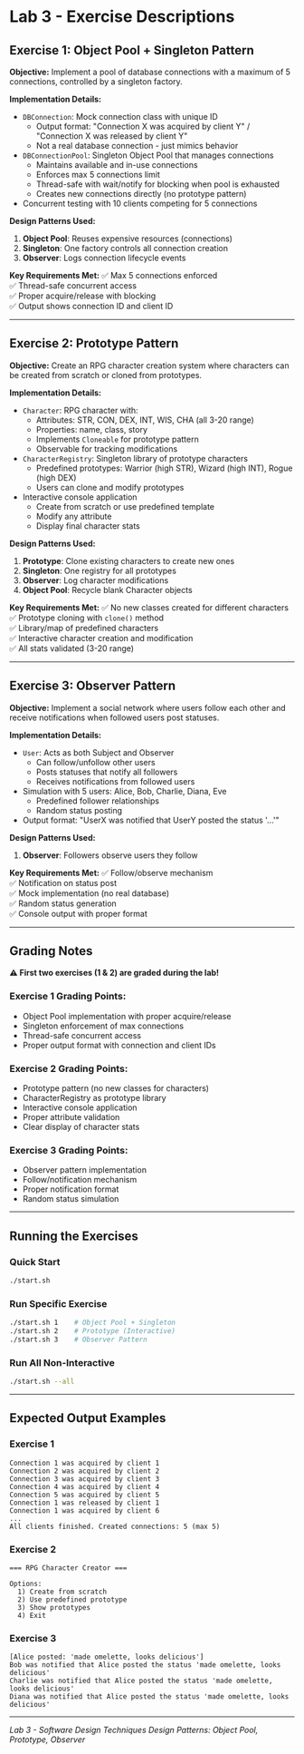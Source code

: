# Lab 3 - Exercise Descriptions

## Exercise 1: Object Pool + Singleton Pattern

**Objective:** Implement a pool of database connections with a maximum of 5 connections, controlled by a singleton factory.

**Implementation Details:**
- `DBConnection`: Mock connection class with unique ID
  - Output format: "Connection X was acquired by client Y" / "Connection X was released by client Y"
  - Not a real database connection - just mimics behavior
- `DBConnectionPool`: Singleton Object Pool that manages connections
  - Maintains available and in-use connections
  - Enforces max 5 connections limit
  - Thread-safe with wait/notify for blocking when pool is exhausted
  - Creates new connections directly (no prototype pattern)
- Concurrent testing with 10 clients competing for 5 connections

**Design Patterns Used:**
1. **Object Pool**: Reuses expensive resources (connections)
2. **Singleton**: One factory controls all connection creation
3. **Observer**: Logs connection lifecycle events

**Key Requirements Met:**
✅ Max 5 connections enforced  
✅ Thread-safe concurrent access  
✅ Proper acquire/release with blocking  
✅ Output shows connection ID and client ID  

---

## Exercise 2: Prototype Pattern

**Objective:** Create an RPG character creation system where characters can be created from scratch or cloned from prototypes.

**Implementation Details:**
- `Character`: RPG character with:
  - Attributes: STR, CON, DEX, INT, WIS, CHA (all 3-20 range)
  - Properties: name, class, story
  - Implements `Cloneable` for prototype pattern
  - Observable for tracking modifications
- `CharacterRegistry`: Singleton library of prototype characters
  - Predefined prototypes: Warrior (high STR), Wizard (high INT), Rogue (high DEX)
  - Users can clone and modify prototypes
- Interactive console application
  - Create from scratch or use predefined template
  - Modify any attribute
  - Display final character stats

**Design Patterns Used:**
1. **Prototype**: Clone existing characters to create new ones
2. **Singleton**: One registry for all prototypes
3. **Observer**: Log character modifications
4. **Object Pool**: Recycle blank Character objects

**Key Requirements Met:**
✅ No new classes created for different characters  
✅ Prototype cloning with `clone()` method  
✅ Library/map of predefined characters  
✅ Interactive character creation and modification  
✅ All stats validated (3-20 range)  

---

## Exercise 3: Observer Pattern

**Objective:** Implement a social network where users follow each other and receive notifications when followed users post statuses.

**Implementation Details:**
- `User`: Acts as both Subject and Observer
  - Can follow/unfollow other users
  - Posts statuses that notify all followers
  - Receives notifications from followed users
- Simulation with 5 users: Alice, Bob, Charlie, Diana, Eve
  - Predefined follower relationships
  - Random status posting
- Output format: "UserX was notified that UserY posted the status '...'"

**Design Patterns Used:**
1. **Observer**: Followers observe users they follow

**Key Requirements Met:**
✅ Follow/observe mechanism  
✅ Notification on status post  
✅ Mock implementation (no real database)  
✅ Random status generation  
✅ Console output with proper format  

---

## Grading Notes

**⚠️ First two exercises (1 & 2) are graded during the lab!**

### Exercise 1 Grading Points:
- Object Pool implementation with proper acquire/release
- Singleton enforcement of max connections
- Thread-safe concurrent access
- Proper output format with connection and client IDs

### Exercise 2 Grading Points:
- Prototype pattern (no new classes for characters)
- CharacterRegistry as prototype library
- Interactive console application
- Proper attribute validation
- Clear display of character stats

### Exercise 3 Grading Points:
- Observer pattern implementation
- Follow/notification mechanism
- Proper notification format
- Random status simulation

---

## Running the Exercises

### Quick Start
```bash
./start.sh
```

### Run Specific Exercise
```bash
./start.sh 1    # Object Pool + Singleton
./start.sh 2    # Prototype (Interactive)
./start.sh 3    # Observer Pattern
```

### Run All Non-Interactive
```bash
./start.sh --all
```

---

## Expected Output Examples

### Exercise 1
```
Connection 1 was acquired by client 1
Connection 2 was acquired by client 2
Connection 3 was acquired by client 3
Connection 4 was acquired by client 4
Connection 5 was acquired by client 5
Connection 1 was released by client 1
Connection 1 was acquired by client 6
...
All clients finished. Created connections: 5 (max 5)
```

### Exercise 2
```
=== RPG Character Creator ===

Options:
  1) Create from scratch
  2) Use predefined prototype
  3) Show prototypes
  4) Exit
```

### Exercise 3
```
[Alice posted: 'made omelette, looks delicious']
Bob was notified that Alice posted the status 'made omelette, looks delicious'
Charlie was notified that Alice posted the status 'made omelette, looks delicious'
Diana was notified that Alice posted the status 'made omelette, looks delicious'
```

---

*Lab 3 - Software Design Techniques*
*Design Patterns: Object Pool, Prototype, Observer*


